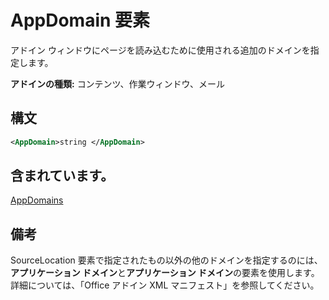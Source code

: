 # <a name="appdomain-element"></a>AppDomain 要素

アドイン ウィンドウにページを読み込むために使用される追加のドメインを指定します。

**アドインの種類:** コンテンツ、作業ウィンドウ、メール

## <a name="syntax"></a>構文

```XML
<AppDomain>string </AppDomain>
```

## <a name="contained-in"></a>含まれています。

[AppDomains](appdomains.md)

## <a name="remarks"></a>備考

SourceLocation 要素で指定されたもの以外の他のドメインを指定するのには、**アプリケーション ドメイン**と**アプリケーション ドメイン**の要素を使用します。 詳細については、「Office アドイン XML マニフェスト」を参照してください。

